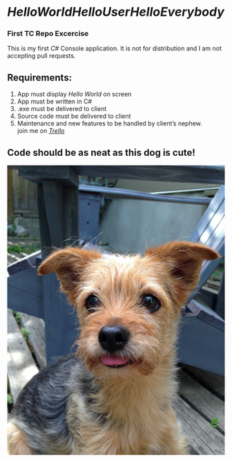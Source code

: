# *HelloWorldHelloUserHelloEverybody*
### First TC Repo Excercise



This is my first *C#* Console application. It is not for distribution and I am not accepting pull requests.

## Requirements:

1. App must display *Hello World* on screen<br>
1. App must be written in C#<br>
1. .exe must be delivered to client<br>
1. Source code must be delivered to client<br>
1. Maintenance and new features to be handled by client’s nephew.<br>
join me on [*Trello*](https://trello.com/b/sWwcU86i/c-introduction-helloworld)

## Code should be as neat as this dog is cute!
![max](/Max-small.JPG)

